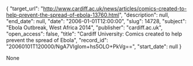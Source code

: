 {
  "target_url": "http://www.cardiff.ac.uk/news/articles/comics-created-to-help-prevent-the-spread-of-ebola-13760.html", 
  "description": null, 
  "end_date": null, 
  "date": "2006-01-01T12:00:00", 
  "slug": 14728, 
  "subject": "Ebola Outbreak, West Africa 2014", 
  "publisher": "cardiff.ac.uk", 
  "open_access": false, 
  "title": "Cardiff University: Comics created to help prevent the spread of Ebola", 
  "record_id": "20060101T120000/NgA7VIglom+hs5OLO+PkVg==", 
  "start_date": null
}

None